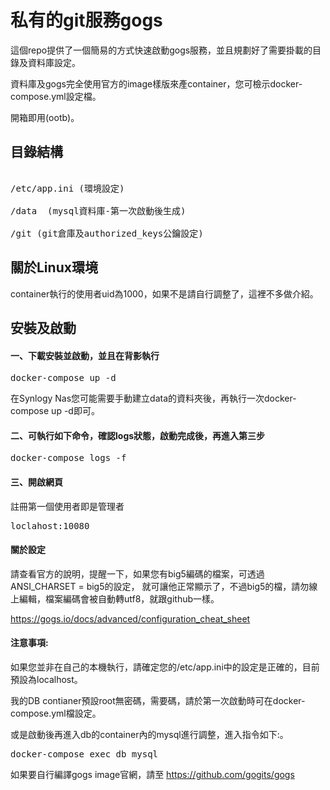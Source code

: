 # 私有的git服務gogs

這個repo提供了一個簡易的方式快速啟動gogs服務，並且規劃好了需要掛載的目錄及資料庫設定。

資料庫及gogs完全使用官方的image樣版來產container，您可檢示docker-compose.yml設定檔。

開箱即用(ootb)。

## 目錄結構
<pre>

/etc/app.ini (環境設定)

/data  (mysql資料庫-第一次啟動後生成)

/git (git倉庫及authorized_keys公鑰設定)
</pre>

## 關於Linux環境

container執行的使用者uid為1000，如果不是請自行調整了，這裡不多做介紹。

## 安裝及啟動
#### 一、下載安裝並啟動，並且在背影執行
<pre>
docker-compose up -d
</pre>

在Synlogy Nas您可能需要手動建立data的資料夾後，再執行一次docker-compose up -d即可。

#### 二、可執行如下命令，確認logs狀態，啟動完成後，再進入第三步
<pre>
docker-compose logs -f
</pre>


#### 三、開啟網頁

註冊第一個使用者即是管理者
<pre>
loclahost:10080
</pre>




#### 關於設定

請查看官方的說明，提醒一下，如果您有big5編碼的檔案，可透過ANSI_CHARSET = big5的設定，
就可讓他正常顯示了，不過big5的檔，請勿線上編輯，檔案編碼會被自動轉utf8，就跟github一樣。


https://gogs.io/docs/advanced/configuration_cheat_sheet

#### 注意事項:

如果您並非在自己的本機執行，請確定您的/etc/app.ini中的設定是正確的，目前預設為localhost。

我的DB contianer預設root無密碼，需要碼，請於第一次啟動時可在docker-compose.yml檔設定。

或是啟動後再進入db的container內的mysql進行調整，進入指令如下:。
<pre>
docker-compose exec db mysql
</pre>



如果要自行編譯gogs image官網，請至
https://github.com/gogits/gogs
